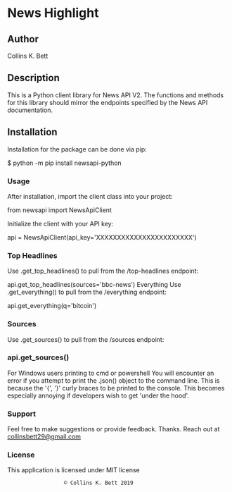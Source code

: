 # News Highlight

## Author
   Collins K. Bett

## Description
This is a Python client library for News API V2. The functions and methods for this library should mirror the endpoints specified by the News API documentation.

## Installation
Installation for the package can be done via pip:

$ python -m pip install newsapi-python
### Usage
After installation, import the client class into your project:

   from newsapi import NewsApiClient 

Initialize the client with your API key:

   api = NewsApiClient(api_key='XXXXXXXXXXXXXXXXXXXXXXX')

### Top Headlines
Use .get_top_headlines() to pull from the /top-headlines endpoint:

api.get_top_headlines(sources='bbc-news')
Everything
Use .get_everything() to pull from the /everything endpoint:

api.get_everything(q='bitcoin')
### Sources
Use .get_sources() to pull from the /sources endpoint:

### api.get_sources()
For Windows users printing to cmd or powershell
You will encounter an error if you attempt to print the .json() object to the command line. This is because the '{', '}' curly braces to be printed to the console. This becomes especially annoying if developers wish to get 'under the hood'.

### Support
Feel free to make suggestions or provide feedback. 
Thanks. 
Reach out at collinsbett29@gmail.com

### License
This application is licensed under MIT license

                      © Collins K. Bett 2019 